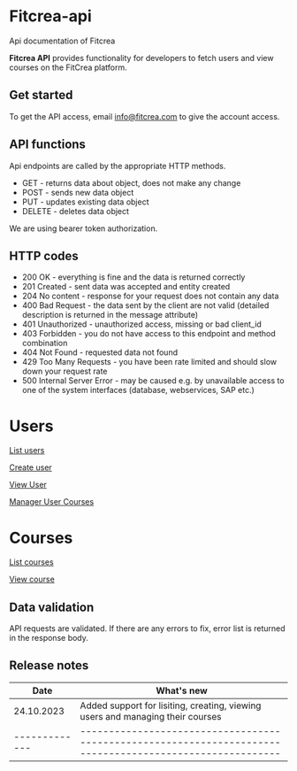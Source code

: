 # Fitcrea-api
Api documentation of Fitcrea

<strong>Fitcrea API</strong> provides functionality for developers to fetch users and view courses on the FitCrea platform.

## Get started

To get the API access, email info@fitcrea.com to give the account access.

## API functions

Api endpoints are called by the appropriate HTTP methods.

* GET - returns data about object, does not make any change
* POST - sends new data object
* PUT - updates existing data object
* DELETE - deletes data object

We are using bearer token authorization.

## HTTP codes

* 200 OK - everything is fine and the data is returned correctly
* 201 Created - sent data was accepted and entity created
* 204 No content - response for your request does not contain any data
* 400 Bad Request - the data sent by the client are not valid (detailed description is returned in the message attribute)
* 401 Unauthorized - unauthorized access, missing or bad client_id
* 403 Forbidden - you do not have access to this endpoint and method combination
* 404 Not Found - requested data not found
* 429 Too Many Requests - you have been rate limited and should slow down your request rate
* 500 Internal Server Error - may be caused e.g. by unavailable access to one of the system interfaces (database, webservices, SAP etc.)

# Users

[List users](/docs/list_users.md)

[Create user](/docs/create_user.md.md)

[View User](/docs/view_user.md.md)

[Manager User Courses](/docs/manage_user_courses.md.md)

# Courses

[List courses](/docs/list_courses.md)

[View course](/docs/view_course.md)


## Data validation

API requests are validated. If there are any errors to fix, error list is returned in the response body.


## Release notes

| Date        |    What's new                                                                                           |
|-------------|---------------------------------------------------------------------------------------------------------|
| 24.10.2023  |    Added support for lisiting, creating, viewing users and managing their courses                       |
|-------------|---------------------------------------------------------------------------------------------------------|